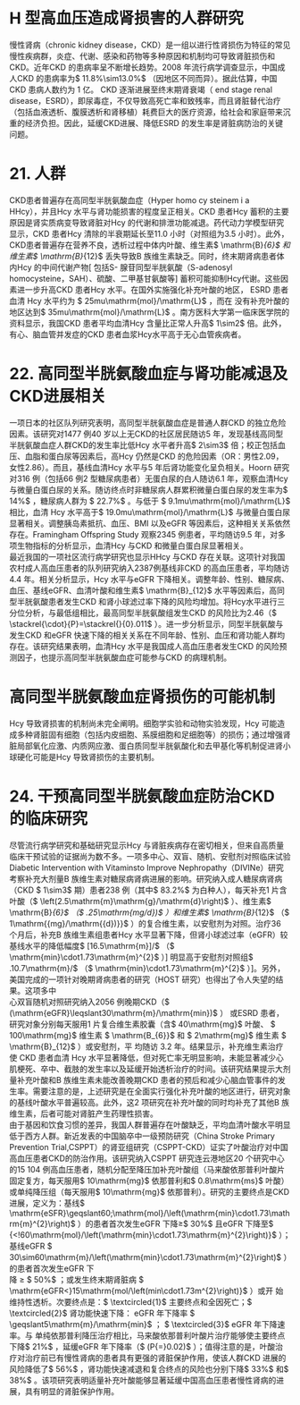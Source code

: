 # H 型高血压造成肾损害的人群研究  
慢性肾病（chronic kidney disease，CKD）是一组以进行性肾损伤为特征的常见慢性疾病群，炎症、代谢、感染和药物等多种原因和机制均可导致肾脏损伤和CKD。近年CKD 的患病率呈不断增长趋势。2008 年流行病学调查显示，中国成人CKD 的患病率为$ 11.8\%\sim13.0\%$ （因地区不同而异）。据此估算，中国CKD 患病人数约为 1  亿。 CKD  逐渐进展至终末期肾衰竭（ end stage renal  disease，ESRD），即尿毒症，不仅导致高死亡率和致残率，而且肾脏替代治疗（包括血液透析、腹膜透析和肾移植）耗费巨大的医疗资源，给社会和家庭带来沉重的经济负担。因此，延缓CKD进展、降低ESRD 的发生率是肾脏病防治的关键问题。  
# 21.   人群  
CKD患者普遍存在高同型半胱氨酸血症（Hyper homo cy steinem i a  
HHcy），并且Hcy 水平与肾功能损害的程度呈正相关。CKD 患者Hcy 蓄积的主要原因是肾实质病变导致肾脏对Hcy 的代谢和排泄功能减退。药代动力学模型研究显示，CKD 患者Hcy 清除的半衰期延长至11.0 小时（对照组为3.5 小时）。此外，CKD患者普遍存在营养不良，透析过程中体内叶酸、维生素$ \mathrm{B}_{6}$     和维生素$ \mathrm{B}_{12}$     丢失导致B 族维生素缺乏。同时，终末期肾病患者体内Hcy 的中间代谢产物[ 包括S- 腺苷同型半胱氨酸（S-adenosyl homocysteine，SAH）、硫酸、二甲基甘氨酸等] 蓄积可能抑制Hcy代谢。这些因素进一步升高CKD 患者Hcy 水平。在国外实施强化补充叶酸的地区， ESRD  患者血清 Hcy  水平约为 $ 25mu\mathrm{mol}/\mathrm{L}$     ，而在 没有补充叶酸的地区达到$ 35mu\mathrm{mol}/\mathrm{L}$    。南方医科大学第一临床医学院的资料显示，我国CKD 患者平均血清Hcy 含量比正常人升高$ 1\sim2$  倍。此外，有心、脑血管并发症的CKD 患者血浆Hcy水平高于无心血管疾病者。  
# 22. 高同型半胱氨酸血症与肾功能减退及CKD进展相关  
一项日本的社区队列研究表明，高同型半胱氨酸血症是普通人群CKD 的独立危险因素。该研究对1477 例40 岁以上无CKD的社区居民随访5 年，发现基线高同型半胱氨酸血症人群CKD的发生率比低Hcy 水平者升高$ 2\sim3$  倍；校正包括血压、血脂和蛋白尿等因素后，高Hcy 仍然是CKD 的危险因素（OR：男性2.09，女性2.86）。而且，基线血清Hcy 水平与5 年后肾功能变化呈负相关。Hoorn 研究对316 例（包括66 例2 型糖尿病患者）无蛋白尿的白人随访6.1 年，观察血清Hcy 与微量白蛋白尿的关系。随访终点时非糖尿病人群累积微量白蛋白尿的发生率为$ 14\%$  ，糖尿病人群为 $ 22.7\%$  。与低于 $ 9.1mu\mathrm{mol}/\mathrm{L}$      相比，血清 Hcy 水平高于$ 19.0mu\mathrm{mol}/\mathrm{L}$     与微量白蛋白尿显著相关。调整胰岛素抵抗、血压、BMI 以及eGFR 等因素后，这种相关关系依然存在。Framingham Offspring Study 观察2345 例患者，平均随访9.5 年，对多项生物指标的分析显示，血清Hcy 与CKD 和微量白蛋白尿显著相关。  
最近我国的一项社区流行病学研究也显示HHcy 与CKD 存在关联。这项针对我国农村成人高血压患者的队列研究纳入2387例基线非CKD 的高血压患者，平均随访4.4 年。相关分析显示，Hcy 水平与eGFR 下降相关。调整年龄、性别、糖尿病、血压、基线eGFR、血清叶酸和维生素$ \mathrm{B}_{12}$     水平等因素后，高同型半胱氨酸患者发生CKD 和肾小球滤过率下降的风险均增加。将Hcy水平进行三分位分析，与最低组相比，最高同型半胱氨酸组发生CKD 的风险比为2.46（$ \stackrel{\cdot}{P}=\stackrel{}{0}.011$ ）。进一步分析显示，同型半胱氨酸与发生CKD 和eGFR 快速下降的相关关系在不同年龄、性别、血压和肾功能人群均存在。该研究结果表明，血清Hcy 水平是我国成人高血压患者发生CKD 的风险预测因子，也提示高同型半胱氨酸血症可能参与CKD 的病理机制。  
#  高同型半胱氨酸血症肾损伤的可能机制  
Hcy 导致肾损害的机制尚未完全阐明。细胞学实验和动物实验发现，Hcy 可能造成多种肾脏固有细胞（包括内皮细胞、系膜细胞和足细胞等）的损伤；通过增强肾脏局部氧化应激、内质网应激、蛋白质同型半胱氨酸化和去甲基化等机制促进肾小球硬化可能是Hcy 导致肾损伤的主要机制。  
# 24. 干预高同型半胱氨酸血症防治CKD 的临床研究  
尽管流行病学研究和基础研究显示Hcy 与肾脏疾病存在密切相关，但来自高质量临床干预试验的证据尚为数不多。一项多中心、双盲、随机、安慰剂对照临床试验 Diabetic Intervention with  Vitaminsto Improve Nephropathy（DIVINe）研究考察补充大剂量B 族维生素对糖尿病肾病进展的影响。研究纳入成人糖尿病肾病（CKD $ 1\sim3$  期）患者238 例（其中$ 83.2\%$  为白种人），每天补充1 片含叶酸（$ \left(2.5\mathrm{m}\mathrm{g}/\mathrm{d}\right)$ ）、维生素$ \mathrm{B}_{6}$    （$ .25\mathrm{mg/d})$ ）和维生素$ \mathrm{B}_{12}$    （$ 1\mathrm{{mg}/\mathrm{{d})}}$    ）的复合维生素，以安慰剂为对照。治疗36 个月后，补充B 族维生素组患者Hcy 水平显著下降，但肾小球滤过率（eGFR）较基线水平的降低幅度$ [16.5\mathrm{m}]/$ （$ \mathrm{min}\cdot1.73\mathrm{m}^{2}$    ）] 明显高于安慰剂对照组$ .10.7\mathrm{m}/$ （$ \mathrm{min}\cdot1.73\mathrm{m}^{2}$    ）]。另外，美国完成的一项针对晚期肾病患者的研究（HOST 研究）也得出了令人失望的结果。这项多中  
心双盲随机对照研究纳入2056 例晚期CKD（$ (\mathrm{eGFR}\leqslant30\mathrm{m}/\mathrm{min})$ ） 或ESRD 患者，研究对象分别每天服用1 片复合维生素胶囊（含$ 40\mathrm{mg}$      叶酸、 $ 100\mathrm{mg}$      维生素 $ \mathrm{B_{6}}$      和 $ 2\mathrm{mg}$      维生素 $ \mathrm{B}_{12}$     ）或安慰剂，平 均随访 3.2  年。结果显示，补充维生素治疗使 CKD  患者血清 Hcy 水平显著降低，但对死亡率无明显影响，未能显著减少心肌梗死、卒中、截肢的发生率以及延缓开始透析治疗的时间。该研究结果提示大剂量补充叶酸和B 族维生素未能改善晚期CKD 患者的预后和减少心脑血管事件的发生率。需要注意的是，上述研究是在全面实行强化补充叶酸的地区进行，研究对象的基线叶酸水平普遍较高。此外，这2 项研究在补充叶酸的同时均补充了其他B  族维生素，后者可能对肾脏产生药理性损害。  
由于基因和饮食习惯的差异，我国人群普遍存在叶酸缺乏，平均血清叶酸水平明显低于西方人群。新近发表的中国脑卒中一级预防研究（China Stroke Primary Prevention Trial,CSPPT）的肾亚组研究（CSPPT-CKD）证实了叶酸治疗对中国高血压患者CKD的防治作用。该研究纳入CSPPT 研究连云港地区20 个研究中心的15 104 例高血压患者，随机分配至降压加补充叶酸组（马来酸依那普利叶酸片固定复方，每天服用$ 10\mathrm{mg}$    依那普利和$ 0.8\mathrm{ms}$    叶酸）或单纯降压组（每天服用$ 10\mathrm{mg}$     依那普利）。研究的主要终点是CKD 进展，定义为：基线$ \mathrm{eSFR}\geqslant60\;\mathrm{mol}/\left(\mathrm{min}\cdot1.73\mathrm{m}^{2}\right)$ ）的患者首次发生eGFR 下降≥$ 30\%$  且eGFR 下降至$ {<\!60\mathrm{mol}/\left(\mathrm{min}\cdot1.73\mathrm{m}^{2}\right)}$    ）；基线eGFR $ 30\sim60\mathrm{m}/\left(\mathrm{min}\cdot1.73\mathrm{m}^{2}\right)$ ）的患者首次发生eGFR 下  
降 ≥ $ 50\%$  ；或发生终末期肾脏病 $ \mathrm{eGFR<}15\mathrm{mol/\left(min\cdot1.73m^{2}\right)}$     ）或开 始维持性透析。次要终点是：$ \textcircled{1}$    主要终点和全因死亡；$ \textcircled{2}$    肾功能快速下降： eGFR  年下降率 $ \geqslant5\mathrm{m}/\mathrm{min}$     ； $ \textcircled{3}$     eGFR  年下降速率。与 单纯依那普利降压治疗相比，马来酸依那普利叶酸片治疗能够使主要终点下降$ 21\%$ ，延缓eGFR 年下降率（$ (P{=}0.02)$ ）；值得注意的是，叶酸治疗对治疗前已有慢性肾病的患者具有更强的肾脏保护作用，使该人群CKD 进展的风险降低了$ 56\%$ ，肾功能快速减退和复合终点的风险也分别下降$ 33\%$  和$ 38\%$ 。该项研究表明适量补充叶酸能够显著延缓中国高血压患者慢性肾病的进展，具有明显的肾脏保护作用。  
